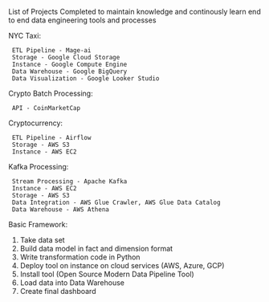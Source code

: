 List of Projects Completed to maintain knowledge and continously learn end to end data engineering tools and processes

NYC Taxi:

     ETL Pipeline - Mage-ai
     Storage - Google Cloud Storage
     Instance - Google Compute Engine
     Data Warehouse - Google BigQuery
     Data Visualization - Google Looker Studio

Crypto Batch Processing:

     API - CoinMarketCap
    


Cryptocurrency:

     ETL Pipeline - Airflow
     Storage - AWS S3
     Instance - AWS EC2

Kafka Processing:

     Stream Processing - Apache Kafka
     Instance - AWS EC2
     Storage - AWS S3
     Data Integration - AWS Glue Crawler, AWS Glue Data Catalog
     Data Warehouse - AWS Athena
     


Basic Framework:



1. Take data set
2. Build data model in fact and dimension format
3. Write transformation code in Python
4. Deploy tool on instance on cloud services (AWS, Azure, GCP)
5. Install tool (Open Source Modern Data Pipeline Tool)
6. Load data into Data Warehouse
7. Create final dashboard

